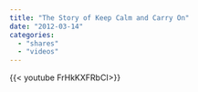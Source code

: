 ```yaml
---
title: "The Story of Keep Calm and Carry On"
date: "2012-03-14"
categories:
  - "shares"
  - "videos"
---
```


<div style="width: 70vw;">{{< youtube FrHkKXFRbCI>}}</div>
